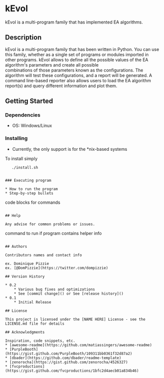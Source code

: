# kEvol

kEvol is a multi-program family that has implemented EA algorithms.

## Description


kEvol is a multi-program family that has been written in Python. You can use this family, whether as a single set of programs or modules imported in other programs. kEvol allows to define all the possible values of the EA algorithm's parameters and create all possible  
combinations of those parameters known as the configurations. The algorithm will test these configurations, and a report will be generated. A command line-based reporter also allows users to load the EA algorithm report(s) and query different information and plot them.


## Getting Started

### Dependencies

* OS: Windows/Linux

### Installing


* Currently, the only support is for the \*nix-based systems


To install simply
```git clone https://github.com/keagleV/AI-RevolutionaryAlgo.git
   ./install.sh


### Executing program

* How to run the program
* Step-by-step bullets
```
code blocks for commands
```

## Help

Any advise for common problems or issues.
```
command to run if program contains helper info
```

## Authors

Contributors names and contact info

ex. Dominique Pizzie  
ex. [@DomPizzie](https://twitter.com/dompizzie)

## Version History

* 0.2
    * Various bug fixes and optimizations
    * See [commit change]() or See [release history]()
* 0.1
    * Initial Release

## License

This project is licensed under the [NAME HERE] License - see the LICENSE.md file for details

## Acknowledgments

Inspiration, code snippets, etc.
* [awesome-readme](https://github.com/matiassingers/awesome-readme)
* [PurpleBooth](https://gist.github.com/PurpleBooth/109311bb0361f32d87a2)
* [dbader](https://github.com/dbader/readme-template)
* [zenorocha](https://gist.github.com/zenorocha/4526327)
* [fvcproductions](https://gist.github.com/fvcproductions/1bfc2d4aecb01a834b46)

